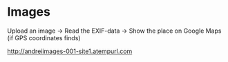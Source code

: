 # Images

Upload an image -> Read the EXIF-data -> Show the place on Google Maps (if GPS coordinates finds)

http://andreiimages-001-site1.atempurl.com
